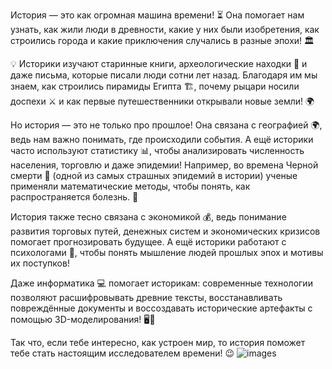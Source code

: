 История — это как огромная машина времени! ⏳ Она помогает нам узнать, как жили люди в древности, какие у них были изобретения, как строились города и какие приключения случались в разные эпохи! 🏛️

💡 Историки изучают старинные книги, археологические находки 🏺 и даже письма, которые писали люди сотни лет назад. Благодаря им мы знаем, как строились пирамиды Египта 🏗️, почему рыцари носили доспехи ⚔️ и как первые путешественники открывали новые земли! 🌍

Но история — это не только про прошлое! Она связана с географией 🌍, ведь нам важно понимать, где происходили события. А ещё историки часто используют статистику 📊, чтобы анализировать численность населения, торговлю и даже эпидемии! Например, во времена Черной смерти 🦠 (одной из самых страшных эпидемий в истории) ученые применяли математические методы, чтобы понять, как распространяется болезнь. 🔢

История также тесно связана с экономикой 💰, ведь понимание развития торговых путей, денежных систем и экономических кризисов помогает прогнозировать будущее. А ещё историки работают с психологами 🧠, чтобы понять мышление людей прошлых эпох и мотивы их поступков!

Даже информатика 💻 помогает историкам: современные технологии позволяют расшифровывать древние тексты, восстанавливать повреждённые документы и воссоздавать исторические артефакты с помощью 3D-моделирования! 🖥️📜

Так что, если тебе интересно, как устроен мир, то история поможет тебе стать настоящим исследователем времени! 😉
![images](https://github.com/user-attachments/assets/7c3931c5-9a74-4cb3-af8c-92ef4ad7f6a9)
